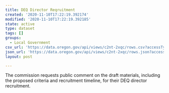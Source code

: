 ```yaml
---
title: DEQ Director Reqruitment
created: '2020-11-10T17:22:19.392174'
modified: '2020-11-10T17:22:19.392185'
state: active
type: dataset
tags: []
groups:
  - Local Government
csv_url: 'https://data.oregon.gov/api/views/c2nt-2xqc/rows.csv?accessType=DOWNLOAD'
json_url: 'https://data.oregon.gov/api/views/c2nt-2xqc/rows.json?accessType=DOWNLOAD'
layout: post

---
```

The commission requests public comment on the draft materials, including the proposed criteria and recruitment timeline, for their DEQ director recruitment.
